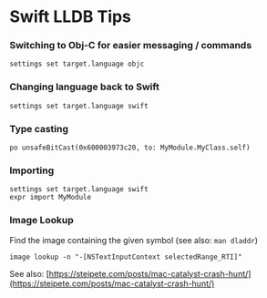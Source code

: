 # Swift LLDB Tips

### Switching to Obj-C for easier messaging / commands

`settings set target.language objc`

### Changing language back to Swift

`settings set target.language swift`

### Type casting

`po unsafeBitCast(0x600003973c20, to: MyModule.MyClass.self)`

### Importing 

```
settings set target.language swift
expr import MyModule
```

### Image Lookup

Find the image containing the given symbol (see also: `man dladdr`)

`image lookup -n "-[NSTextInputContext selectedRange_RTI]"`

See also: [https://steipete.com/posts/mac-catalyst-crash-hunt/](https://steipete.com/posts/mac-catalyst-crash-hunt/)
